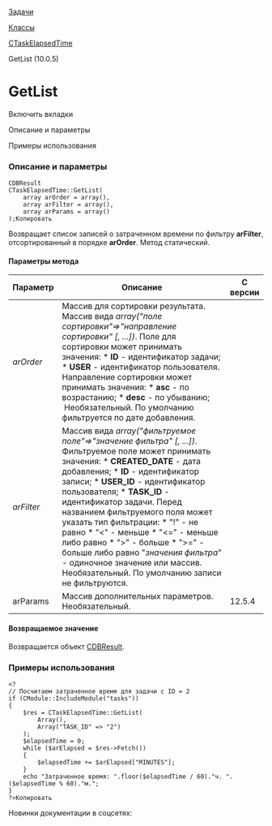 [Задачи](/api_help/tasks/index.php)

[Классы](/api_help/tasks/classes/index.php)

[CTaskElapsedTime](/api_help/tasks/classes/ctaskelapsedtime/index.php)

GetList (10.0.5)

GetList
=======

Включить вкладки

Описание и параметры

Примеры использования

### Описание и параметры

```
CDBResult
CTaskElapsedTime::GetList(
	array arOrder = array(),
	array arFilter = array(),
	array arParams = array()
);Копировать
```

Возвращает список записей о затраченном времени по фильтру **arFilter**, отсортированный в порядке **arOrder**. Метод статический.

#### Параметры метода

| Параметр | Описание | С версии |
| --- | --- | --- |
| *arOrder* | Массив для сортировки результата. Массив вида *array("поле сортировки"=>"направление сортировки" [, ...])*.   Поле для сортировки может принимать значения:  * **ID** - идентификатор задачи; * **USER** - идентификатор пользователя.  Направление сортировки может принимать значения:  * **asc** - по возрастанию; * **desc** - по убыванию;   Необязательный. По умолчанию фильтруется по дате добавления. |  |
| *arFilter* | Массив вида  *array("фильтруемое поле"=>"значение фильтра" [, ...])*. Фильтруемое поле может принимать значения:  * **CREATED\_DATE** - дата добавления; * **ID** - идентификатор записи; * **USER\_ID** - идентификатор пользователя; * **TASK\_ID** - идентификатор задачи.  Перед названием фильтруемого поля может указать тип фильтрации:  * "!" - не равно * "<" - меньше * "<=" - меньше либо равно * ">" - больше * ">=" - больше либо равно   "*значения фильтра*" - одиночное значение или массив. Необязательный. По умолчанию записи не фильтруются. |  |
| arParams | Массив дополнительных параметров. Необязательный. | 12.5.4 |

#### Возвращаемое значение

Возвращается объект [CDBResult](/api_help/main/reference/cdbresult/index.php).

### Примеры использования

```
<?
// Посчитаем затраченное время для задачи с ID = 2
if (CModule::IncludeModule("tasks"))
{
	$res = CTaskElapsedTime::GetList(
		Array(), 
		Array("TASK_ID" => "2")
	);
	$elapsedTime = 0;
	while ($arElapsed = $res->Fetch())
	{
		$elapsedTime += $arElapsed["MINUTES"];
	}
	echo "Затраченное время: ".floor($elapsedTime / 60)."ч. ".($elapsedTime % 60)."м.";
}
?>Копировать
```

Новинки документации в соцсетях: